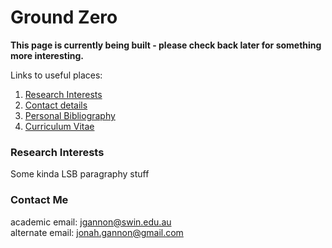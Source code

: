 # Ground Zero

**This page is currently being built - please check back later for something more interesting.**

Links to useful places:
1. [Research Interests](###research-interests)
1. [Contact details](###contact-me)
1. [Personal Bibliography](bibliography.md)
1. [Curriculum Vitae](CV.md)

### Research Interests
Some kinda LSB paragraphy stuff

### Contact Me
academic email: [jgannon@swin.edu.au](mailto:jgannon@swin.edu.au)\
alternate email: [jonah.gannon@gmail.com](mailto:jonah.gannon@gmail.com)
